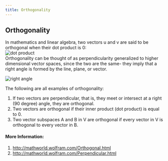 ```yaml
---
title: Orthogonality
---
```

## Orthogonality

In mathematics and linear algebra, two vectors u and v are said to be orthogonal when their dot product is 0:  
![dot product](http://mathworld.wolfram.com/images/equations/OrthogonalVectors/Inline3.gif)  
Orthogonality can be thought of as perpendicularity generalized to higher dimensional vector spaces, since the two are the same- they imply that a right angle is formed by the line, plane, or vector. 

![right angle](http://mathworld.wolfram.com/images/eps-gif/Perpendicular_1000.gif)

The following are all examples of orthogonality: 
1. If two vectors are perpendicular, that is, they meet or intersect at a right (90 degree) angle, they are orthogonal. 
2. Two vectors are orthogonal if their inner product (dot product) is equal to 0. 
3. Two vector subspaces A and B in V are orthogonal if every vector in V is orthogonal to every vector in B. 

<!-- <a href='https://github.com/freecodecamp/guides/blob/master/README.md' target='_blank' rel='nofollow'>This quick style guide will help ensure your pull request gets accepted</a>.

 <!--  The article goes here, in GitHub-flavored Markdown. Feel free to add YouTube videos, images, and CodePen/JSBin embeds  -->

#### More Information:
1. http://mathworld.wolfram.com/Orthogonal.html
2. http://mathworld.wolfram.com/Perpendicular.html
<!-- Please add any articles you think might be helpful to read before writing the article -->


